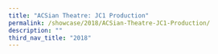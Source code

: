 ```yaml
---
title: "ACSian Theatre: JC1 Production"
permalink: /showcase/2018/ACSian-Theatre-JC1-Production/
description: ""
third_nav_title: "2018"
---
```

